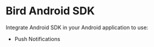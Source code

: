 # Bird Android SDK

Integrate Android SDK in your Android application to use:

- Push Notifications

